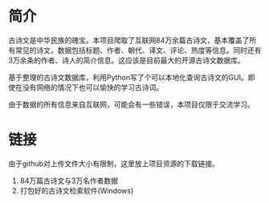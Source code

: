 # 简介
古诗文是中华民族的瑰宝。本项目爬取了互联网84万余篇古诗文，基本覆盖了所有常见的诗文，数据包括标题、作者、朝代、译文、评论、热度等信息。同时还有3万余条的作者、诗人的简介信息。这应该是目前最大的开源古诗文数据库。  
  
基于整理的古诗文数据库，利用Python写了个可以本地化查询古诗文的GUI。即使在没有网络的情况下也可以愉快的学习古诗词。  
  
由于数据的所有信息来自互联网，可能会有一些错误，本项目仅限于交流学习。
# 链接
  由于github对上传文件大小有限制，这里放上项目资源的下载链接。  
  1. 84万篇古诗文与3万名作者数据  
  2.  打包好的古诗文检索软件(Windows)  
